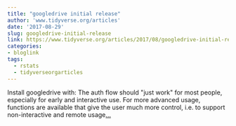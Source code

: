 ```yaml
---
title: "googledrive initial release"
author: 'www.tidyverse.org/articles'
date: '2017-08-29'
slug: googledrive-initial-release
link: https://www.tidyverse.org/articles/2017/08/googledrive-initial-release/
categories:
- bloglink
tags:
  - rstats
  - tidyverseorgarticles
---
```


Install googledrive with: The auth flow should "just work" for most people, especially for early and interactive use. For more advanced usage, functions are available that give the user much more control, i.e. to support non-interactive and remote usage[... <i class="fas fa-external-link-alt"></i>](https://www.tidyverse.org/articles/2017/08/googledrive-initial-release/)

